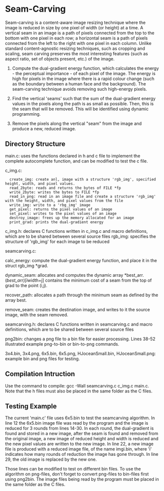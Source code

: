 # Seam-Carving
Seam-carving is a content-aware image resizing technique where the image is reduced in size by one pixel of width (or height) at a time. A vertical seam in an image is a path of pixels connected from the top to the bottom with one pixel in each row; a horizontal seam is a path of pixels connected from the left to the right with one pixel in each column. Unlike standard content-agnostic resizing techniques, such as cropping and scaling, seam carving preserves the most interesting features (such as aspect ratio, set of objects present, etc.) of the image.

1. Compute the dual-gradient energy function, which calculates the energy - the perceptual importance - of each pixel of the image. The energy is high for pixels in the image where there is a rapid colour change (such as the boundary between a human face and the background). The seam-carving technique avoids removing such high-energy pixels.

2. Find the vertical 'seams' such that the sum of the dual-gradient energy values in the pixels along the path is as small as possible. Then, this is the seam that will be removed. This will be identified using dynamic programming.

3. Remove the pixels along the vertical "seam" from the image and produce a new, reduced image.

## Directory Structure
main.c: uses the functions declared in h and c file to implement the complete autocomplete function, and can be modified to test the c file.

c_img.c:

      create_img: create anl, image with a structure 'rgb_img', specified height, width, and pixel values.
      read_2byte: reads and returns the bytes of FILE *fp
      write_2byte: writes the bytes to FILE *fp
      read_in_png: read in an image file and create a structure 'rgb_img' with the height, width, and pixel values from the file
      write_img: write to a 'rbg_img' image
      get_pixel: returns the pixel values of an image
      set_pixel: writes to the pixel values of an image
      destroy_image: frees up the memory allocated for an image
      print_grad: prints the dual-gradient energy

c_img.h: declares C functions written in c_img.c and macro definitions, which are to be shared between several source files
      rgb_img: specifies the structure of 'rgb_img' for each image to be reduced

seamcarving.c:

calc_energy: compute the dual-gradient energy function, and place it in the 
struct rgb_img *grad.

dynamic_seam: allocates and computes the dynamic array *best_arr. (*best_arr)[i*width+j] contains the minimum cost of a seam from the top of grad to the point (i,j).

recover_path: allocates a path through the minimum seam as defined by the array best.

remove_seam: creates the destination image, and writes to it the source image, with the seam removed.

seamcarving.h: declares C functions written in seamcarving.c and macro definitions, which are to be shared between several source files

png2bin: changes a png file to a bin file for easier processing. Lines 38-52 illustrated example png-to-bin or bin-to-png commands.

3x4.bin, 3x4.png, 6x5.bin, 6x5.png, HJoceanSmall.bin, HJoceanSmall.png: example bin and png files for testing.

## Compilation Intruction
Use the command to compile: gcc -Wall seamcarving.c c_img.c main.c. Note that the h files must also be placed in the same folder as the C files.

## Testing Example
The current 'main.c' file uses 6x5.bin to test the seamcarving algorithm. In line 12 the 6x5.bin image file was read by the program and the image is reduced for 3 rounds from lines 14-30. In each round, the dual-gradient is found and stored in a new image, after the seam is found and removed from the original image, a new image of reduced height and width is reduced and the new pixel values are written to the new image. In line 22, a new image file is produced with a reduced image file, of the name imgi.bin, where 'i' indicates how many rounds of reduction the image has gone through. In line 29, the old image is replaced by the new one.

Those lines can be modified to test on different bin files. To use the algorithm on png-files, don't forget to convert png-files to bin-files first using png2bin. The image files being read by the program must be placed in the same folder as the C files.
